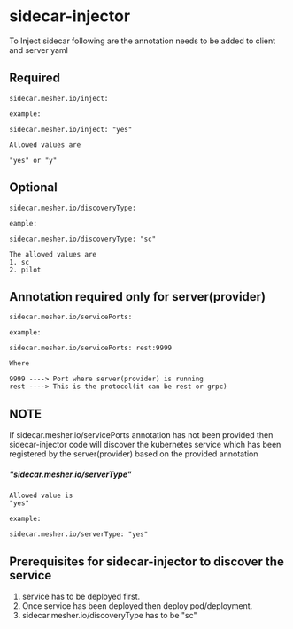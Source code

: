 # sidecar-injector  

To Inject sidecar following are the annotation needs to be added to client and server yaml

## Required

```
sidecar.mesher.io/inject:

example:

sidecar.mesher.io/inject: "yes"

Allowed values are

"yes" or "y"
```

## Optional

```
sidecar.mesher.io/discoveryType:

eample:

sidecar.mesher.io/discoveryType: "sc"

The allowed values are
1. sc
2. pilot
```

## Annotation required only for server(provider)

```
sidecar.mesher.io/servicePorts:

example:

sidecar.mesher.io/servicePorts: rest:9999

Where

9999 ----> Port where server(provider) is running
rest ----> This is the protocol(it can be rest or grpc)
```

## NOTE
If sidecar.mesher.io/servicePorts annotation has not been provided then
sidecar-injector code will discover the kubernetes service which has been registered by the server(provider)
based on the provided annotation

##### "sidecar.mesher.io/serverType"

```
Allowed value is
"yes"

example:

sidecar.mesher.io/serverType: "yes"
```

## Prerequisites for sidecar-injector to discover the service
1. service has to be deployed first.
2. Once service has been deployed then deploy pod/deployment.
3. sidecar.mesher.io/discoveryType has to be "sc"



